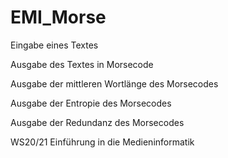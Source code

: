 # EMI_Morse
Eingabe eines Textes

Ausgabe des Textes in Morsecode

Ausgabe der mittleren Wortlänge des Morsecodes

Ausgabe der Entropie des Morsecodes 

Ausgabe der Redundanz des Morsecodes

WS20/21 Einführung in die Medieninformatik

